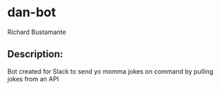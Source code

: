 # dan-bot
Richard Bustamante
## Description: 
Bot created for Slack to send yo momma jokes on command by pulling jokes from an API
